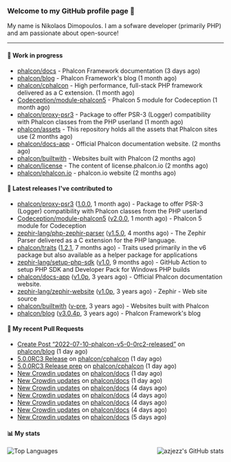 ### Welcome to my GitHub profile page 👋

My name is Nikolaos Dimopoulos. I am a sofware developer (primarily PHP) and am passionate about open-source!

---

#### :wrench: Work in progress

- [phalcon/docs](https://github.com/phalcon/docs) - Phalcon Framework documentation (3 days ago)
- [phalcon/blog](https://github.com/phalcon/blog) - Phalcon Framework&#39;s blog (1 month ago)
- [phalcon/cphalcon](https://github.com/phalcon/cphalcon) - High performance, full-stack PHP framework delivered as a C extension. (1 month ago)
- [Codeception/module-phalcon5](https://github.com/Codeception/module-phalcon5) - Phalcon 5 module for Codeception (1 month ago)
- [phalcon/proxy-psr3](https://github.com/phalcon/proxy-psr3) - Package to offer PSR-3 (Logger) compatibility with Phalcon classes from the PHP userland (1 month ago)
- [phalcon/assets](https://github.com/phalcon/assets) - This repository holds all the assets that Phalcon sites use (2 months ago)
- [phalcon/docs-app](https://github.com/phalcon/docs-app) - Official Phalcon documentation website. (2 months ago)
- [phalcon/builtwith](https://github.com/phalcon/builtwith) - Websites built with Phalcon (2 months ago)
- [phalcon/license](https://github.com/phalcon/license) - The content of license.phalcon.io (2 months ago)
- [phalcon/phalcon.io](https://github.com/phalcon/phalcon.io) - phalcon.io website (2 months ago)

#### :pushpin: Latest releases I've contributed to

- [phalcon/proxy-psr3](https://github.com/phalcon/proxy-psr3) ([1.0.0](https://github.com/phalcon/proxy-psr3/releases/tag/1.0.0), 1 month ago) - Package to offer PSR-3 (Logger) compatibility with Phalcon classes from the PHP userland
- [Codeception/module-phalcon5](https://github.com/Codeception/module-phalcon5) ([v2.0.0](https://github.com/Codeception/module-phalcon5/releases/tag/v2.0.0), 1 month ago) - Phalcon 5 module for Codeception
- [zephir-lang/php-zephir-parser](https://github.com/zephir-lang/php-zephir-parser) ([v1.5.0](https://github.com/zephir-lang/php-zephir-parser/releases/tag/v1.5.0), 4 months ago) - The Zephir Parser delivered as a C extension for the PHP language.
- [phalcon/traits](https://github.com/phalcon/traits) ([1.2.1](https://github.com/phalcon/traits/releases/tag/1.2.1), 7 months ago) - Traits used primarily in the v6 package but also available as a helper package for applications
- [zephir-lang/setup-php-sdk](https://github.com/zephir-lang/setup-php-sdk) ([v1.0](https://github.com/zephir-lang/setup-php-sdk/releases/tag/v1.0), 9 months ago) - GitHub Action to setup PHP SDK and Developer Pack for Windows PHP builds
- [phalcon/docs-app](https://github.com/phalcon/docs-app) ([v1.0p](https://github.com/phalcon/docs-app/releases/tag/v1.0p), 3 years ago) - Official Phalcon documentation website.
- [zephir-lang/zephir-website](https://github.com/zephir-lang/zephir-website) ([v1.0p](https://github.com/zephir-lang/zephir-website/releases/tag/v1.0p), 3 years ago) - Zephir - Web site source
- [phalcon/builtwith](https://github.com/phalcon/builtwith) ([v-pre](https://github.com/phalcon/builtwith/releases/tag/v-pre), 3 years ago) - Websites built with Phalcon
- [phalcon/blog](https://github.com/phalcon/blog) ([v3.0.4p](https://github.com/phalcon/blog/releases/tag/v3.0.4p), 3 years ago) - Phalcon Framework&#39;s blog

#### 🔨 My recent Pull Requests

- [Create Post “2022-07-10-phalcon-v5-0-0rc2-released”](https://github.com/phalcon/blog/pull/499) on [phalcon/blog](https://github.com/phalcon/blog) (1 day ago)
- [5.0.0RC3 Release](https://github.com/phalcon/cphalcon/pull/16016) on [phalcon/cphalcon](https://github.com/phalcon/cphalcon) (1 day ago)
- [5.0.0RC3 Release prep](https://github.com/phalcon/cphalcon/pull/16014) on [phalcon/cphalcon](https://github.com/phalcon/cphalcon) (1 day ago)
- [New Crowdin updates](https://github.com/phalcon/docs/pull/3057) on [phalcon/docs](https://github.com/phalcon/docs) (1 day ago)
- [New Crowdin updates](https://github.com/phalcon/docs/pull/3056) on [phalcon/docs](https://github.com/phalcon/docs) (1 day ago)
- [New Crowdin updates](https://github.com/phalcon/docs/pull/3055) on [phalcon/docs](https://github.com/phalcon/docs) (4 days ago)
- [New Crowdin updates](https://github.com/phalcon/docs/pull/3054) on [phalcon/docs](https://github.com/phalcon/docs) (4 days ago)
- [New Crowdin updates](https://github.com/phalcon/docs/pull/3053) on [phalcon/docs](https://github.com/phalcon/docs) (4 days ago)
- [New Crowdin updates](https://github.com/phalcon/docs/pull/3052) on [phalcon/docs](https://github.com/phalcon/docs) (4 days ago)
- [New Crowdin updates](https://github.com/phalcon/docs/pull/3051) on [phalcon/docs](https://github.com/phalcon/docs) (5 days ago)


#### 📊 My stats

<img align="right" alt="azjezz's GitHub stats" src="https://github-readme-stats.vercel.app/api?username=niden&count_private=1&show_icons=true&" />

![Top Languages](https://github-readme-stats.vercel.app/api/top-langs/?username=niden)
